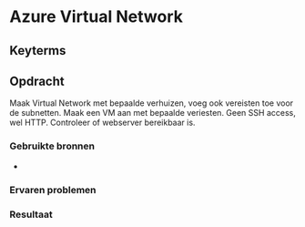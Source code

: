 # Azure Virtual Network


## Keyterms

## Opdracht
Maak Virtual Network met bepaalde verhuizen, voeg ook vereisten toe voor de subnetten. 
Maak een VM aan met bepaalde veriesten. Geen SSH access, wel HTTP. Controleer of webserver bereikbaar is. 

### Gebruikte bronnen
- 

### Ervaren problemen


### Resultaat
